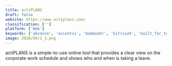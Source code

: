 ```yaml
---
title: actiPLANS
draft: false 
website: https://www.actiplans.com/
classification: ['']
platform: ['Web']
keywords: ['absence', 'ascentis', 'bamboohr', 'bitrix24', 'built_for_teams', 'cakehr', 'calamari', 'jibble', 'jolt', 'lanteria_hr', 'parim', 'push_operations', 'sutihr', 'swipeclock', 'tsheets', 'tanda', 'timeclock_plus', 'ultipro', 'webhr', 'when_i_work', 'zenefits']
image: 2020/04/1_3.png
---
```

actiPLANS is a simple-to-use online tool that provides a clear view on the corporate work schedule and shows who and when is taking a leave.